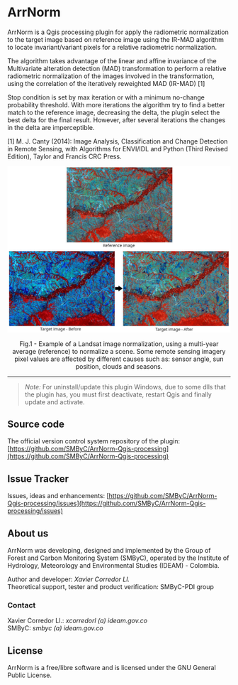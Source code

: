 # ArrNorm

ArrNorm is a Qgis processing plugin for apply the radiometric normalization to the target image based on reference image using the IR-MAD algorithm to locate invariant/variant pixels for a relative radiometric normalization.

The algorithm takes advantage of the linear and affine invariance of the Multivariate alteration detection (MAD)
transformation to perform a relative radiometric normalization of the images involved in the transformation, using the correlation of the iteratively reweighted MAD (IR-MAD) [1]

Stop condition is set by max iteration or with a minimum no-change probability threshold. With more iterations the algorithm try to find a better match to the reference image, decreasing the delta, the plugin select the best delta for the final result. However, after several iterations the changes in the delta are imperceptible.

[1] M. J. Canty (2014): Image Analysis, Classification and Change Detection in Remote Sensing, with Algorithms for ENVI/IDL and Python (Third Revised Edition), Taylor and Francis CRC Press.

![](docs/img/example.jpg)

<figcaption align = "center">Fig.1 - Example of a Landsat image normalization, using a multi-year average (reference) to normalize a scene. Some remote sensing imagery pixel values are affected by different causes such as: sensor angle, sun position, clouds and seasons.</figcaption>

---

> *Note:* For uninstall/update this plugin Windows, due to some dlls that the plugin has, you must first deactivate, restart Qgis and finally update and activate.

## Source code

The official version control system repository of the plugin:
[https://github.com/SMByC/ArrNorm-Qgis-processing](https://github.com/SMByC/ArrNorm-Qgis-processing)

## Issue Tracker

Issues, ideas and enhancements: [https://github.com/SMByC/ArrNorm-Qgis-processing/issues](https://github.com/SMByC/ArrNorm-Qgis-processing/issues)

## About us

ArrNorm was developing, designed and implemented by the Group of Forest and Carbon Monitoring System (SMByC), operated by the Institute of Hydrology, Meteorology and Environmental Studies (IDEAM) - Colombia.

Author and developer: *Xavier Corredor Ll.*  
Theoretical support, tester and product verification: SMByC-PDI group

### Contact

Xavier Corredor Ll.: *xcorredorl (a) ideam.gov.co*  
SMByC: *smbyc (a) ideam.gov.co*

## License

ArrNorm is a free/libre software and is licensed under the GNU General Public License.
